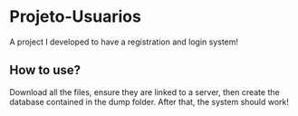 # Projeto-Usuarios
A project I developed to have a registration and login system!

## How to use?
Download all the files, ensure they are linked to a server, then create the database contained in the dump folder. After that, the system should work!
